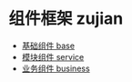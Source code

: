 # 组件框架 zujian
   * [基础组件 base](base.md)
   * [模块组件 service](service.md)
   * [业务组件 business](business.md)
